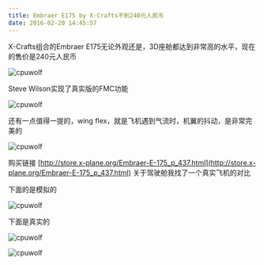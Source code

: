 ```yaml
---
title: Embraer E175 by X-Crafts不到240元人民币
date: 2016-02-20 14:45:57
---
```


X-Crafts组合的Embraer E175无论外观还是，3D座舱都达到非常高的水平，现在的售价是240元人民币


![cpuwolf](/images/data/attachment/201602/20/224244dgtlmm29l9ojoxmy.jpg)






Steve Wilson实现了真实版的FMC功能


![cpuwolf](/images/data/attachment/201602/20/224251qsohwlzhloaczonn.jpg)

还有一点值得一提的，wing flex，就是飞机遇到气流时，机翼的抖动，是非常完美的

![cpuwolf](/images/data/attachment/201602/20/234206b1onof1n138qbn31.jpg)


购买链接
[http://store.x-plane.org/Embraer-E-175_p_437.html](http://store.x-plane.org/Embraer-E-175_p_437.html)
关于驾驶舱我找了一个真实飞机的对比

下面的是模拟的

![cpuwolf](/images/data/attachment/201602/20/233157nqye4vveny3zsvn9.jpg)

下面是真实的

![cpuwolf](/images/data/attachment/201602/20/233804grfyefzdt5z0so01.jpg)



![cpuwolf](/images/data/attachment/201602/20/233233a602zt5yafhvozya.jpg)






